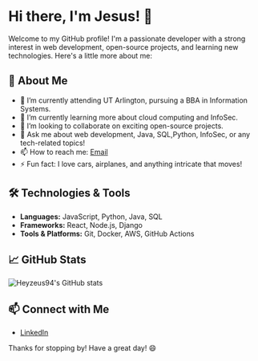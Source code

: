 # Hi there, I'm Jesus! 👋

Welcome to my GitHub profile! I'm a passionate developer with a strong interest in web development, open-source projects, and learning new technologies. Here's a little more about me:

## 🚀 About Me

- 🔭 I’m currently attending UT Arlington, pursuing a BBA in Information Systems.
- 🌱 I’m currently learning more about cloud computing and InfoSec.
- 👯 I’m looking to collaborate on exciting open-source projects.
- 💬 Ask me about web development, Java, SQL,Python, InfoSec, or any tech-related topics!
- 📫 How to reach me: [Email](jesusgtz212@gmail.com)
- ⚡ Fun fact: I love cars, airplanes, and anything intricate that moves!

## 🛠️ Technologies & Tools

- **Languages:** JavaScript, Python, Java, SQL
- **Frameworks:** React, Node.js, Django
- **Tools & Platforms:** Git, Docker, AWS, GitHub Actions

## 📈 GitHub Stats

![Heyzeus94's GitHub stats](https://github-readme-stats.vercel.app/api?username=Heyzeus94&show_icons=true&theme=radical)


## 📫 Connect with Me

- [LinkedIn](www.linkedin.com/in/jesus-gutierrez-trevino-476568303)

Thanks for stopping by! Have a great day! 😄
